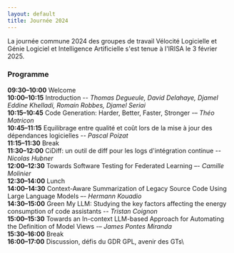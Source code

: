 ```yaml
---
layout: default
title: Journée 2024
---
```


La journée commune 2024 des groupes de travail Vélocité Logicielle et Génie Logiciel et Intelligence Artificielle s'est tenue à l'IRISA le 3 février 2025.

### Programme

**09:30–10:00** Welcome\
**10:00–10:15** Introduction -- *Thomas Degueule, David Delahaye, Djamel Eddine Khelladi, Romain Robbes, Djamel Seriai*\
**10:15–10:45** Code Generation: Harder, Better, Faster, Stronger -– *Théo Matricon*\
**10:45–11:15** Equilibrage entre qualité et coût lors de la mise à jour des dépendances logicielles -- *Pascal Poizat*\
**11:15–11:30** Break\
**11:30–12:00** CiDiff: un outil de diff pour les logs d'intégration continue -- *Nicolas Hubner*\
**12:00–12:30** Towards Software Testing for Federated Learning –- *Camille Molinier*\
**12:30–14:00** Lunch\
**14:00–14:30** Context-Aware Summarization of Legacy Source Code Using Large Language Models –- *Hermann Kouadio*\
**14:30–15:00** Green My LLM: Studying the key factors affecting the energy consumption of code assistants -- *Tristan Coignon*\
**15:00–15:30** Towards an In-context LLM-based Approach for Automating the Definition of Model Views -– *James Pontes Miranda*\
**15:30–16:00** Break\
**16:00–17:00** Discussion, défis du GDR GPL, avenir des GTs\

